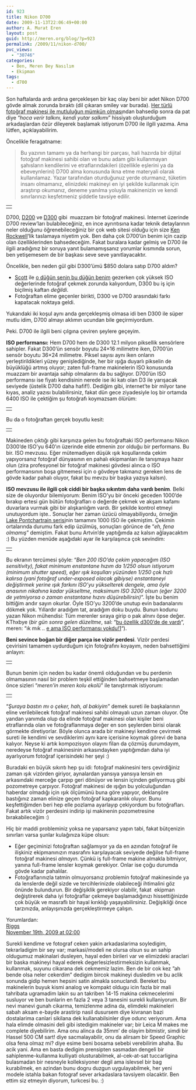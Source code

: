 ```yaml
---
id: 923
title: Nikon D700
date: 2009-11-13T22:06:49+00:00
author: A. Murat Eren
layout: post
guid: http://meren.org/blog/?p=923
permalink: /2009/11/nikon-d700/
pvc_views:
  - "30746"
categories:
  - Ben, Meren Bey Nasılım
  - Ekipman
tags:
  - d700
---
```

Son haftalarda ardı ardına gerçekleşen bir kaç olay beni bir adet Nikon D700 gövde almak zorunda bıraktı (dil çıkaran smiley var burada). [Her türlü fotoğraf makinesi ile mutluluğun mümkün olması](http://meren.org/blog/2008/04/merenin-ozet-fotograf-tarihcesi-ve-50mm-lensin-onemi/)ndan bahsedip sonra da pat diye &#8220;_hoca verir talkını, kendi yutar salkımı_&#8221; hissiyatı oluşturduğum arkadaşlardan özür dileyerek başlamak istiyorum D700 ile ilgili yazıma. Ama lütfen, açıklayabilirim.

Öncelikle feragatname:

> Bu yazının tamamı ya da herhangi bir parçası, hali hazırda bir dijital fotoğraf makinesi sahibi olan ve bunu adam gibi kullanmayan şahısların kendilerini ve etraflarındakileri (özellikle eşlerini ya da ebeveynlerini) D700 alma konusunda ikna etme materyali olarak kullanılamaz. Yazar tarafından oturduğunuz yerde oturmanız, tüketim insanı olmamanız, elinizdeki makineyi en iyi şekilde kullanmak için araştırıp okumanız, deneme yanılma yoluyla makinenizin ve kendi sınırlarınızı keşfetmeniz şiddetle tavsiye edilir.

<table border="0" width="100%">
  <tr>
    <td align="center">
      <img title="Dostum D700 dedin ama burada bir de lens var?" src="http://lh3.ggpht.com/_x7Afx6WcB1c/Sv2Qwnkrr0I/AAAAAAAAGk0/p-XVubD7k_8/s800/d700%2B24-70-mini.jpg" alt="" />
    </td>
  </tr>
</table>

D700, [D200](http://meren.org/blog/2006/11/nikon-d200/) ve [D300](http://meren.org/blog/2008/12/nikon-d300/) gibi  muazzam bir fotoğraf makinesi. Internet üzerinde D700 review&#8217;ları bulabileceğiniz, en ince ayrıntısına kadar teknik detaylarının neler olduğunu öğrenebileceğiniz bir çok web sitesi olduğu için size [Ken Rockwell](http://www.kenrockwell.com/nikon/d700.htm)&#8216;lik taslamaya niyetim yok. Ben daha çok D700&#8217;ün benim için cazip olan özelliklerinden bahsedeceğim. Fakat buralara kadar gelmiş ve D700 ile ilgili aradığınız bir soruya yanıt bulamamışsanız yorumlar kısmında sorun, ben yetişemesem de bir başkası seve seve yanıtlayacaktır.

Öncelikle, ben neden gül gibi D300&#8217;ümü $850 dolara satıp D700 aldım?

  * [Scott](http://www.scottmyersphotography.com/) ile [o düğün senin bu düğün benim](http://meren.org/blog/2009/09/dugun-fotografciligi/) gezerken çok yüksek ISO değerlerinde fotoğraf çekmek zorunda kalıyordum, D300 bu iş için biçilmiş kaftan _değildi_.
  * Fotoğraftan elime geçenler birikti, D300 ve D700 arasındaki farkı kapatacak noktaya geldi.

Yukarıdaki iki koşul aynı anda gerçekleşmiş olmasa idi ben D300 ile süper mutlu idim, D700 almayı aklımın ucundan bile geçirmiyordum.

Peki. D700 ile ilgili beni çılgına çeviren şeylere geçeyim.

**ISO performansı:** Hem D700 hem de D300 12.1 milyon piksellik sensörlere sahipler. Fakat D300&#8217;ün sensör boyutu 24&#215;16 milimetre iken, D700&#8217;ün sensör boyutu 36&#215;24 milimetre. Piksel sayısı aynı iken onların yerleştirildikleri yüzey genişlediğinde, her bir ışığa duyarlı pikselin de büyüklüğü artmış oluyor; zaten full-frame makinelerin ISO konusunda muazzam bir avantaja sahip olmalarını da bu sağlıyor. D700&#8217;ün ISO performansı ise fiyatı kendisinin nerede ise iki katı olan D3 ile yarışacak seviyede (üstelik D700 daha hafif!). Dediğim gibi, internet&#8217;te bir milyor tane kıyas, analiz yazısı bulabilirsiniz, fakat dün gece ziyadesiyle loş bir ortamda 6400 ISO ile çektiğim şu fotoğrafı koymazsam ölürüm:

<table border="0" width="100%">
  <tr>
    <td align="center">
      <img src="http://lh6.ggpht.com/_x7Afx6WcB1c/Sv2Qw_FlidI/AAAAAAAAGk4/3hD5Q3alrtI/s800/6400ISO-mini.jpg alt=" alt="" />
    </td>
  </tr>
</table>

Bu da o fotoğraftan gerçek boyutlu kesit:

<table border="0" width="100%">
  <tr>
    <td align="center">
      <img src="http://lh4.ggpht.com/_x7Afx6WcB1c/Sv2QwzhjYzI/AAAAAAAAGk8/ES0e5kXIBMs/s800/6400ISO-mini-fullcrop.jpg" alt="" />
    </td>
  </tr>
</table>

Makineden çıktığı gibi karşınıza gelen bu fotoğraftaki ISO performansı Nikon D300&#8217;de ISO&#8217;yu 640&#8217;ın üzerinde elde etmenin zor olduğu bir performans. Bu bir. ISO mevzusu. Eğer mütemadiyen düşük ışık koşullarında çekim yapıyorsanız fotoğraf dünyasının en pahalı ekipmanları ile tanışmaya hazır olun (zira profesyonel bir fotoğraf makinesi gövdesi alınca o ISO performansının boşa gitmemesi için o gövdeye takmanız gereken lens de gövde kadar pahalı oluyor, fakat bu mevzu bir başka yazıya kalsın).

**ISO mevzusu ile ilgili çok ciddi bir başka sıkıntım daha vardı benim**. Belki size de oluyordur bilemiyorum: Benim ISO&#8217;yu bir önceki geceden 1000&#8217;de bırakıp ertesi gün bütün fotoğrafları o değerde çekmek ve akşam kafamı duvarlara vurmak gibi bir alışkanlığım vardı. Bir şekilde kontrol etmeyi unutuyordum işte.. Sonuçlar her zaman üzücü olmayabiliyordu, örneğin [Lake Pontchartrain serisi](http://meren.org/blog/2009/01/sinemaskop-pontchartrain/)nin tamamını 1000 ISO ile çekmiştim. Çekimin ortalarında durumu fark edip üzülmüş, sonuçları görünce de &#8220;_eh, fena olmamış_&#8221; demiştim. Fakat bunu Artvin&#8217;de yaptığımda az kalsın ağlayacaktım :) Bu yüzden menüde aşağıdaki ayar ile karşılaşınca çok sevindim:

<table border="0" width="100%">
  <tr>
    <td align="center">
      <img src="http://lh4.ggpht.com/_x7Afx6WcB1c/Sv3tZFlmiRI/AAAAAAAAGlI/2dlMGBFRasI/s800/isosensitivity.png" alt="" />
    </td>
  </tr>
</table>

Bu ekranın tercümesi şöyle: &#8220;_Ben 200 ISO&#8217;da çekim yapacağım (ISO sensitivity), fakat minimum enstantane hızım da 1/250 olsun istiyorum (minimum shutter speed), eğer ışık koşulları yüzünden 1/250 çok hızlı kalırsa (yani fotoğraf under-exposed olacak gibiyse) enstantaneyi değiştirmek yerine ışık farkını ISO&#8217;yu yükselterek dengele, ama öyle anasının nikahına kadar yükseltme, maksimum ISO 3200 olsun (eğer 3200 de yetmiyorsa o zaman enstantane hızını düşürebilirsin)_&#8220;. İşte bu benim bittiğim andır sayın okurlar. Öyle ISO&#8217;yu 3200&#8217;de unutup evin badanalarını dökmek yok. Yıllardır aradığım tat, aradığım doku buydu. Bunun kodunu yazan Nikon mühendisi: Tüm merenler sıraya girip o pak alnını öpse değer. KThxbye (_bir gün sonra gelen düzeltme_, sal: &#8220;[bu özellik d300&#8217;de de vardı](http://meren.org/blog/2009/11/nikon-d700/comment-page-1/#comment-7232)&#8220;, meren: &#8220;ık mık .. [e ama ISO performansı yokdu!1](http://meren.org/blog/2009/11/nikon-d700/#comment-7242)&#8220;).

**Beni sevince boğan bir diğer parça ise vizör perdesi**. Vizör perdesi çevirisini tamamen uydurduğum için fotoğrafını koyayım, neden bahsettiğimi anlayın:

<table border="0" width="100%">
  <tr>
    <td align="center">
      <img src="http://lh3.ggpht.com/_x7Afx6WcB1c/Sv2KqHKxXsI/AAAAAAAAGkk/z3h6QECs8YI/s800/eyepiece.png" alt="" />
    </td>
  </tr>
</table>

Bunun benim için neden bu kadar önemli olduğundan ve bu perdenin olmamasının nasıl bir problem teşkil ettiğinden bahsetmeye başlamadan önce sizleri &#8220;_meren&#8217;in meren kolu ekolü_&#8221; ile tanıştırmak istiyorum:

<table border="0" width="100%">
  <tr>
    <td align="center">
      <img title="Holiarmofmeren" src="http://lh5.ggpht.com/_x7Afx6WcB1c/Sv2Z9NW7OTI/AAAAAAAAGlA/sXPqTRyVhCQ/s800/merens-arm.jpg" alt="" />
    </td>
  </tr>
</table>

&#8220;_Şuraya bastın mı o çeker, hah, al bakiyim_&#8221; demek sureti ile başkalarının eline verilebilecek fotoğraf makinesi sahibi olmayalı uzun zaman oluyor. Öte yandan yanımda olup da elinde fotoğraf makinesi olan kişiler beni etraflarında olan ve fotoğraflanmaya değer en son şeylerden birisi olarak görmekte diretiyorlar. Böyle olunca arada bir makineyi kendime çevirmek sureti ile kendimi ve sevdiklerimi aynı kare içerisine koymak görevi de bana kalıyor. Neyse ki artık kompozisyon olayını filan da çözmüş durumdayım, neredeyse fotoğraf makinesinin arkasındayken yaptığımdan daha iyi ayarlıyorum fotoğraf içerisindeki her şeyi :)

Buradaki en büyük sıkıntı hep şu idi: fotoğraf makinesini ters çevirdiğiniz zaman ışık vizörden giriyor, aynalardan yansıya yansıya lensin en arkasındaki merceğe çarpıp geri dönüyor ve lensin içinden geliyormuş gibi pozometreye çarpıyor. Fotoğraf makinesi de ışığın bu yolculuğundan haberdar olmadığı için ışık ölçümünü buna göre yapıyor, deklanşöre bastığınız zaman elinize geçen fotoğraf kapkaranlık oluyor. Bunu keşfettiğimden beri hep elle pozlama ayarlayıp çekiyordum bu fotoğrafları. Fakat artık vizör perdesini indirip işi makinenin pozometresine bırakabileceğim :)

Hiç bir maddi probleminiz yoksa ne yaparsanız yapın tabi, fakat bütçenizin sınırları varsa şunlar kulağınıza küpe olsun:

  * Eğer geçiminizi fotoğraftan sağlamıyor ya da en azından fotoğraf ile ilişkiniz ekipmanınızın masrafını karşılayacak seviyede değilse full-frame fotoğraf makinesi _almayın_. Çünkü iş full-frame makine almakla bitmiyor, yanına full-frame lensler koymak gerekiyor. Onlar ise çoğu durumda gövde kadar pahalılar.
  * Fotoğraflarınızla tatmin olmuyorsanız problemin fotoğraf makinesinde ya da lenslerde değil sizde ve tercihlerinizde olabileceği ihtimalini göz önünde bulundurun. Bir değişiklik gerekiyor olabilir, fakat  ekipman değiştirerek daha iyi fotoğraflar çekmeye başlamadığınızı hissettiğinizde çok büyük ve masraflı bir hayal kırıklığı yaşayabilirsiniz. Değişikliği önce tarzınızda, anlayışınızda gerçekleştirmeye çalışın.

<div class="yorumlardan">
  Yorumlardan:
</div>

<div class="yildizliyorum">
  <a href="http://riggsphotography.blogspot.com/">Riggs</a><br /> <a href="http://meren.org/blog/2009/11/nikon-d700/comment-page-1/#comment-7377">November 19th, 2009 at 02:00</a></p> 
  
  <p>
    Surekli kendime ve fotograf ceken yakin arkadaslarima soyledigim, tekrarladigim bir sey var; markasi/modeli ne olursa olsun su an sahip oldugumuz makinalari dusleyen, hayal eden birileri var ve elimizdeki araclari bir baska makineyi hayal ederek degerlesizlestirmeksizin kullanmak, kullanmak, suyunu cikarana dek cekmemiz lazim. Ben de bir cok kez ”ah bende olsa neler cekerdim” dedigim bircok makineyi dusledim ve bu aclik sonunda gidip hemen hepsini satin almakla sonuclandi. Bereket bu makinelerin buyuk kismi analog ve kompakt oldugu icin fazla bir mali tahribata ugramadim lakin su an takriben 14-15 makina cekmecelerimi susluyor ve ben bunlarin en fazla 2 veya 3 tanesini surekli kullaniyorum. Bir nevi manevi gunah cikarma, temizlenme adina da, elimdeki makineleri sabah aksam e-bayde arastirip nasil dusursem diye kivranan bazi dostalarima canlari sikilana dek kullanabilsinler diye odunc veriyorum. Ama hala elimde olmasini deli gibi istedigim makineler var; bir Leica M makes me complete diyebilirim. Ama onu alinca da 35mm’ de olayim bitmistir, simdi bir Hassel 500 CM sart! diye sacmalayabilir, onu da alirsam bir Speed Graphic olsa fena olmaz mi? diye esime beni bosama sebebi verebilirim ahaha. Bu acik yani. Ama en basta dedigim prensipten sasmadan dengeli bir sahiplenme-kullanma kulliyati olusturabilmek, al-cek-at-sat tuccarligina bulasmadan bir nesneyle kolleksiyoner degil ama islevsel bir bag kurabilmek, en azindan bunu dogru duzgun uygulayabilmek, her yeni modele istahla bakan fotograf sever arkadaslara tavsiyem olacaktir. Ben ettim siz etmeyin diyorum, turkcesi bu. :)
  </p>
</div>